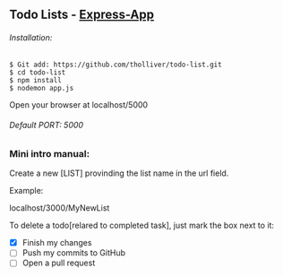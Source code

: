 ## Todo Lists - [Express-App](https://expressjs.com/)
###### Installation:

```
$ Git add: https://github.com/tholliver/todo-list.git
$ cd todo-list 
$ npm install 
$ nodemon app.js
```
Open your browser at localhost/5000
###### Default PORT: 5000

### Mini intro manual:  
Create a new [LIST] provinding the list name in the url field.

Example: 

localhost/3000/MyNewList

To delete a todo[relared to completed task], just mark the box next to it: 
- [x] Finish my changes
- [ ] Push my commits to GitHub
- [ ] Open a pull request
